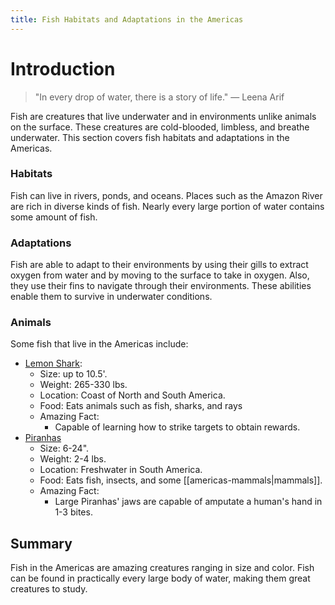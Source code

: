 ```yaml
---
title: Fish Habitats and Adaptations in the Americas
---
```

# Introduction

>"In every drop of water, there is a story of life."
>— Leena Arif

Fish are creatures that live underwater and in environments unlike animals on the surface. These creatures are cold-blooded, limbless, and breathe underwater. This section covers fish habitats and adaptations in the Americas.
### Habitats

Fish can live in rivers, ponds, and oceans. Places such as the Amazon River are rich in diverse kinds of fish. Nearly every large portion of water contains some amount of fish.
### Adaptations

Fish are able to adapt to their environments by using their gills to extract oxygen from water and by moving to the surface to take in oxygen. Also, they use their fins to navigate through their environments. These abilities enable them to survive in underwater conditions.
### Animals

Some fish that live in the Americas include:  

- [Lemon Shark](https://th.bing.com/th/id/R.913385d40b24f4494d2c2b0bf94aeb4a?rik=CKf6ijkBvi0XSg&pid=ImgRaw&r=0):
	- Size: up to 10.5'.
	- Weight: 265-330 lbs.
	- Location: Coast of North and South America.
	- Food: Eats animals such as fish, sharks, and rays
	- Amazing Fact: 
		- Capable of learning how to strike targets to obtain rewards.
- [Piranhas](https://media.istockphoto.com/photos/flock-of-piranhas-swim-nature-wildlife-picture-id539057469?k=6&m=539057469&s=612x612&w=0&h=tTiE3--WX_cIZ3eh6zFEkOeF9A1Tbf_evQLhm-2Tgtk=)
	- Size: 6-24".
	- Weight: 2-4 lbs.
	- Location: Freshwater in South America.
	- Food: Eats fish, insects, and  some [[americas-mammals|mammals]].
	- Amazing Fact: 
		- Large Piranhas' jaws are capable of amputate a human's hand in 1-3 bites.
## Summary

Fish in the Americas are amazing creatures ranging in size and color. Fish can be found in practically every large body of water, making them great creatures to study.
